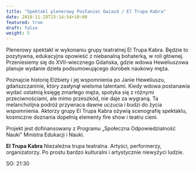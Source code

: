 ```yaml
---
title: "Spektakl plenerowy Posłaniec Gwiazd / El Trupa Kabra"
date: 2018-11-28T15:14:54+10:00
featured: true
draft: false
weight: 5
---
```


Plenerowy spektakl w wykonaniu grupy teatralnej El Trupa Kabra. Będzie to pozytywna, edukacyjna opowieść z niebanalną bohaterką, w roli głównej. Przeniesiemy się do XVII-wiecznego Gdańska, gdzie wdowa Heweliuszowa planuje wydanie dzieła podsumowującego dorobek naukowy męża. 

Poznajcie historię Elżbiety i jej wspomnienia po Janie Heweliuszu, gdańszczaninie, który zasłynął wieloma talentami. Kiedy wdowa postanawia wydać ostatnią księgę zmarłego męża, spotyka się z różnymi przeciwnościami, ale mimo przeszkód, nie daje za wygraną. Ta melancholijna podróż przywraca dawne uczucia i budzi do życia wspomnienia. Aktorzy grupy El Trupa Kabra ożywią scenografię spektaklu, kosmiczne doznania dopełnią elementy fire show i teatru cieni.

Projekt jest dofinansowany z Programu „Społeczna Odpowiedzialność Nauki” Ministra Edukacji i Nauki.

**El Trupa Kabra**
Niezależna trupa teatralna. Artyści, performerzy, organizatorzy. Po prostu bardzo kulturalni i artystycznie niewyżyci ludzie.

SO: 21:30